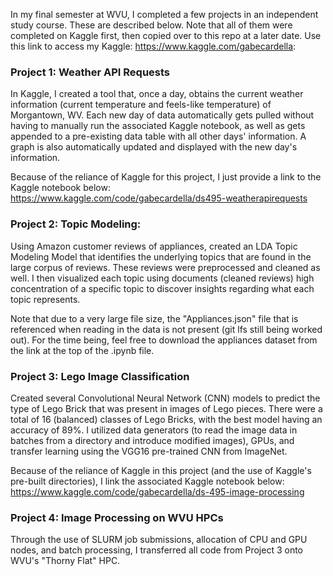 In my final semester at WVU, I completed a few projects in an independent study course. These are described below. Note that all of them were completed on Kaggle first, then copied over to this repo at a later date. Use this link to access my Kaggle: https://www.kaggle.com/gabecardella: 

### Project 1: Weather API Requests
In Kaggle, I created a tool that, once a day, obtains the current weather information (current temperature and feels-like temperature) of Morgantown, WV. Each new day of data automatically gets pulled without having to manually run the associated Kaggle notebook, as well as gets appended to a pre-existing data table with all other days' information. A graph is also automatically updated and displayed with the new day's information.

Because of the reliance of Kaggle for this project, I just provide a link to the Kaggle notebook below:
https://www.kaggle.com/code/gabecardella/ds495-weatherapirequests

### Project 2: Topic Modeling:
Using Amazon customer reviews of appliances, created an LDA Topic Modeling Model that identifies the underlying topics that are found in the large corpus of reviews. These reviews were preprocessed and cleaned as well. I then visualized each topic using documents (cleaned reviews) high concentration of a specific topic to discover insights regarding what each topic represents.

Note that due to a very large file size, the "Appliances.json" file that is referenced when reading in the data is not present (git lfs still being worked out). For the time being, feel free to download the appliances dataset from the link at the top of the .ipynb file.

### Project 3: Lego Image Classification
Created several Convolutional Neural Network (CNN) models to predict the type of Lego Brick that was present in images of Lego pieces. There were a total of 16 (balanced) classes of Lego Bricks, with the best model having an accuracy of 89%. I utilized data generators (to read the image data in batches from a directory and introduce modified images), GPUs, and transfer learning using the VGG16 pre-trained CNN from ImageNet.

Because of the reliance of Kaggle in this project (and the use of Kaggle's pre-built directories), I link the associated Kaggle notebook below:
https://www.kaggle.com/code/gabecardella/ds-495-image-processing

### Project 4: Image Processing on WVU HPCs
Through the use of SLURM job submissions, allocation of CPU and GPU nodes, and batch processing, I transferred all code from Project 3 onto WVU's "Thorny Flat" HPC.

